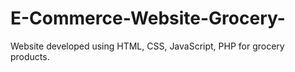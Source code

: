 # E-Commerce-Website-Grocery-
Website developed using HTML, CSS, JavaScript, PHP for grocery products.
